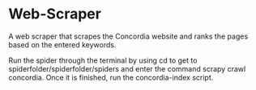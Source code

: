 # Web-Scraper
A web scraper that scrapes the Concordia website and ranks the pages based on the entered keywords. 

Run the spider through the terminal by using cd to get to spiderfolder/spiderfolder/spiders and enter the command scrapy crawl concordia. Once it is finished, run the concordia-index script. 
